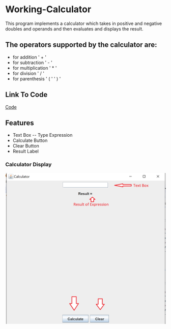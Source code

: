 # Working-Calculator

This program implements a calculator which takes in positive and negative doubles and operands and then evaluates and displays the result.

## The operators supported by the calculator are:
- for addition ' + '
- for subtraction ' - '
- for multiplication ' * '
- for division ' / '
- for parenthesis ' ( ' ' ) '

## Link To Code
[Code](src)


## Features
- Text Box 
-- Type Expression
- Calculate Button
- Clear Button
- Result Label
### Calculator Display
![](READimage.png)
